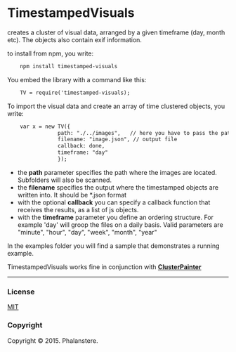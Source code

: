 # TimestampedVisuals
creates a cluster of visual data, arranged by a given timeframe (day, month etc). The objects also contain exif information.

to install from npm, you write:

```html
 	npm install timestamped-visuals 
```

You embed the library with a command like this:


```html
 	TV = require('timestamped-visuals); 
```

To import the visual data and create an array of time clustered objects, you write: 

```html
	var x = new TV({
                path: "./../images",   // here you have to pass the path 
                filename: "image.json", // output file
                callback: done,
                timeframe: "day"
                });
```

- the **path** parameter specifies the path where the images are located. Subfolders will also be scanned.
- the **filename** specifies the output where the timestamped objects are written into. It should be \*.json format
- with the optional **callback** you can specify a callback function that receives the results, as a list of js objects.
- with the **timeframe** parameter you define an ordering structure. For example 'day' will groop the files on a daily basis. Valid parameters are "minute", "hour", "day", "week", "month", "year"

In the examples folder you will find a sample that demonstrates a running example.

TimestampedVisuals works fine in conjunction with <a href = "https://github.com/Phalanstere/ClusterPainter">**ClusterPainter**</a>


---
### License

[MIT](http://opensource.org/licenses/MIT)



### Copyright

Copyright &copy; 2015. Phalanstere.   